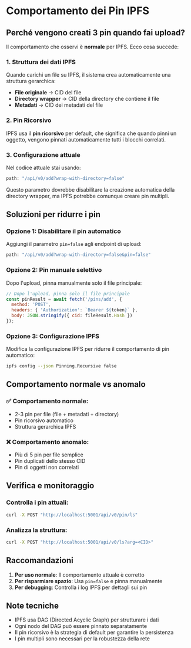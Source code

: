 # Comportamento dei Pin IPFS

## Perché vengono creati 3 pin quando fai upload?

Il comportamento che osservi è **normale** per IPFS. Ecco cosa succede:

### 1. **Struttura dei dati IPFS**
Quando carichi un file su IPFS, il sistema crea automaticamente una struttura gerarchica:

- **File originale** → CID del file
- **Directory wrapper** → CID della directory che contiene il file  
- **Metadati** → CID dei metadati del file

### 2. **Pin Ricorsivo**
IPFS usa il **pin ricorsivo** per default, che significa che quando pinni un oggetto, vengono pinnati automaticamente tutti i blocchi correlati.

### 3. **Configurazione attuale**
Nel codice attuale stai usando:
```javascript
path: "/api/v0/add?wrap-with-directory=false"
```

Questo parametro dovrebbe disabilitare la creazione automatica della directory wrapper, ma IPFS potrebbe comunque creare pin multipli.

## Soluzioni per ridurre i pin

### Opzione 1: Disabilitare il pin automatico
Aggiungi il parametro `pin=false` agli endpoint di upload:

```javascript
path: "/api/v0/add?wrap-with-directory=false&pin=false"
```

### Opzione 2: Pin manuale selettivo
Dopo l'upload, pinna manualmente solo il file principale:

```javascript
// Dopo l'upload, pinna solo il file principale
const pinResult = await fetch('/pins/add', {
  method: 'POST',
  headers: { 'Authorization': `Bearer ${token}` },
  body: JSON.stringify({ cid: fileResult.Hash })
});
```

### Opzione 3: Configurazione IPFS
Modifica la configurazione IPFS per ridurre il comportamento di pin automatico:

```bash
ipfs config --json Pinning.Recursive false
```

## Comportamento normale vs anomalo

### ✅ **Comportamento normale:**
- 2-3 pin per file (file + metadati + directory)
- Pin ricorsivo automatico
- Struttura gerarchica IPFS

### ❌ **Comportamento anomalo:**
- Più di 5 pin per file semplice
- Pin duplicati dello stesso CID
- Pin di oggetti non correlati

## Verifica e monitoraggio

### Controlla i pin attuali:
```bash
curl -X POST "http://localhost:5001/api/v0/pin/ls"
```

### Analizza la struttura:
```bash
curl -X POST "http://localhost:5001/api/v0/ls?arg=<CID>"
```

## Raccomandazioni

1. **Per uso normale**: Il comportamento attuale è corretto
2. **Per risparmiare spazio**: Usa `pin=false` e pinna manualmente
3. **Per debugging**: Controlla i log IPFS per dettagli sui pin

## Note tecniche

- IPFS usa DAG (Directed Acyclic Graph) per strutturare i dati
- Ogni nodo del DAG può essere pinnato separatamente
- Il pin ricorsivo è la strategia di default per garantire la persistenza
- I pin multipli sono necessari per la robustezza della rete 
